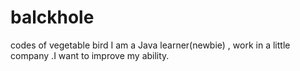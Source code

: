 # balckhole
codes of vegetable bird
I am a Java learner(newbie) , work in a little company .I want to improve my ability.

